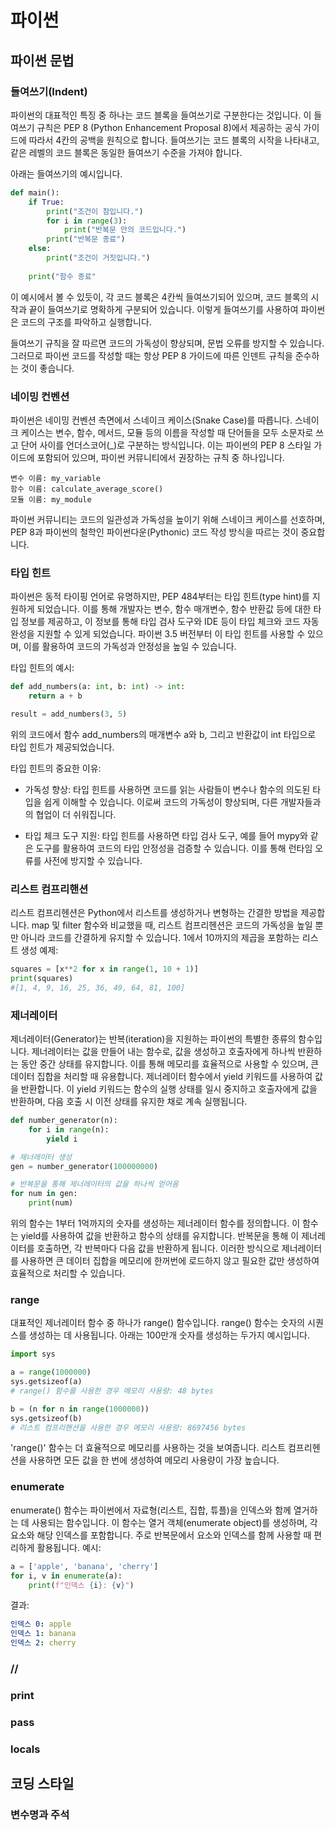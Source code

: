 # 파이썬
## 파이썬 문법
### 들여쓰기(Indent)

파이썬의 대표적인 특징 중 하나는 코드 블록을 들여쓰기로 구분한다는 것입니다. 이 들여쓰기 규칙은 PEP 8 (Python Enhancement Proposal 8)에서 제공하는 공식 가이드에 따라서 4칸의 공백을 원칙으로 합니다. 들여쓰기는 코드 블록의 시작을 나타내고, 같은 레벨의 코드 블록은 동일한 들여쓰기 수준을 가져야 합니다.

아래는 들여쓰기의 예시입니다.
```python
def main():
    if True:
        print("조건이 참입니다.")
        for i in range(3):
            print("반복문 안의 코드입니다.")
        print("반복문 종료")
    else:
        print("조건이 거짓입니다.")
    
    print("함수 종료"
```
이 예시에서 볼 수 있듯이, 각 코드 블록은 4칸씩 들여쓰기되어 있으며, 코드 블록의 시작과 끝이 들여쓰기로 명확하게 구분되어 있습니다. 이렇게 들여쓰기를 사용하여 파이썬은 코드의 구조를 파악하고 실행합니다.

들여쓰기 규칙을 잘 따르면 코드의 가독성이 향상되며, 문법 오류를 방지할 수 있습니다. 그러므로 파이썬 코드를 작성할 때는 항상 PEP 8 가이드에 따른 인덴트 규칙을 준수하는 것이 좋습니다.
### 네이밍 컨벤션
파이썬은 네이밍 컨벤션 측면에서 스네이크 케이스(Snake Case)를 따릅니다. 스네이크 케이스는 변수, 함수, 메서드, 모듈 등의 이름을 작성할 때 단어들을 모두 소문자로 쓰고 단어 사이를 언더스코어(_)로 구분하는 방식입니다. 이는 파이썬의 PEP 8 스타일 가이드에 포함되어 있으며, 파이썬 커뮤니티에서 권장하는 규칙 중 하나입니다.
```
변수 이름: my_variable
함수 이름: calculate_average_score()
모듈 이름: my_module
```
파이썬 커뮤니티는 코드의 일관성과 가독성을 높이기 위해 스네이크 케이스를 선호하며, PEP 8과 파이썬의 철학인 파이썬다운(Pythonic) 코드 작성 방식을 따르는 것이 중요합니다.
### 타입 힌트
파이썬은 동적 타이핑 언어로 유명하지만, PEP 484부터는 타입 힌트(type hint)를 지원하게 되었습니다. 이를 통해 개발자는 변수, 함수 매개변수, 함수 반환값 등에 대한 타입 정보를 제공하고, 이 정보를 통해 타입 검사 도구와 IDE 등이 타입 체크와 코드 자동 완성을 지원할 수 있게 되었습니다. 파이썬 3.5 버전부터 이 타입 힌트를 사용할 수 있으며, 이를 활용하여 코드의 가독성과 안정성을 높일 수 있습니다.

타입 힌트의 예시:
```python
def add_numbers(a: int, b: int) -> int:
    return a + b

result = add_numbers(3, 5)
```

위의 코드에서 함수 add_numbers의 매개변수 a와 b, 그리고 반환값이 int 타입으로 타입 힌트가 제공되었습니다.

타입 힌트의 중요한 이유:

- 가독성 향상: 타입 힌트를 사용하면 코드를 읽는 사람들이 변수나 함수의 의도된 타입을 쉽게 이해할 수 있습니다. 이로써 코드의 가독성이 향상되며, 다른 개발자들과의 협업이 더 쉬워집니다.

- 타입 체크 도구 지원: 타입 힌트를 사용하면 타입 검사 도구, 예를 들어 mypy와 같은 도구를 활용하여 코드의 타입 안정성을 검증할 수 있습니다. 이를 통해 런타임 오류를 사전에 방지할 수 있습니다.
### 리스트 컴프리핸션
리스트 컴프리헨션은 Python에서 리스트를 생성하거나 변형하는 간결한 방법을 제공합니다. map 및 filter 함수와 비교했을 때, 리스트 컴프리헨션은 코드의 가독성을 높일 뿐만 아니라 코드를 간결하게 유지할 수 있습니다.
1에서 10까지의 제곱을 포함하는 리스트 생성 예제:
```python
squares = [x**2 for x in range(1, 10 + 1)]
print(squares)
#[1, 4, 9, 16, 25, 36, 49, 64, 81, 100]
```
### 제너레이터
제너레이터(Generator)는 반복(iteration)을 지원하는 파이썬의 특별한 종류의 함수입니다. 제너레이터는 값을 만들어 내는 함수로, 값을 생성하고 호출자에게 하나씩 반환하는 동안 중간 상태를 유지합니다. 이를 통해 메모리를 효율적으로 사용할 수 있으며, 큰 데이터 집합을 처리할 때 유용합니다. 제너레이터 함수에서 yield 키워드를 사용하여 값을 반환합니다. 이 yield 키워드는 함수의 실행 상태를 일시 중지하고 호출자에게 값을 반환하며, 다음 호출 시 이전 상태를 유지한 채로 계속 실행됩니다.
```python
def number_generator(n):
    for i in range(n):
        yield i

# 제너레이터 생성
gen = number_generator(100000000)

# 반복문을 통해 제너레이터의 값을 하나씩 얻어옴
for num in gen:
    print(num)
```
위의 함수는 1부터 1억까지의 숫자를 생성하는 제너레이터 함수를 정의합니다. 이 함수는 yield를 사용하여 값을 반환하고 함수의 상태를 유지합니다. 반복문을 통해 이 제너레이터를 호출하면, 각 반복마다 다음 값을 반환하게 됩니다. 이러한 방식으로 제너레이터를 사용하면 큰 데이터 집합을 메모리에 한꺼번에 로드하지 않고 필요한 값만 생성하여 효율적으로 처리할 수 있습니다.

### range
대표적인 제너레이터 함수 중 하나가 range() 함수입니다. range() 함수는 숫자의 시퀀스를 생성하는 데 사용됩니다. 아래는 100만개 숫자를 생성하는 두가지 예시입니다.
```python
import sys

a = range(1000000)
sys.getsizeof(a)
# range() 함수를 사용한 경우 메모리 사용량: 48 bytes

b = (n for n in range(1000000))
sys.getsizeof(b)
# 리스트 컴프리핸션을 사용한 경우 메모리 사용량: 8697456 bytes
```
'range()' 함수는 더 효율적으로 메모리를 사용하는 것을 보여줍니다. 리스트 컴프리헨션을 사용하면 모든 값을 한 번에 생성하여 메모리 사용량이 가장 높습니다.
### enumerate
enumerate() 함수는 파이썬에서 자료형(리스트, 집합, 튜플)을 인덱스와 함께 열거하는 데 사용되는 함수입니다. 이 함수는 열거 객체(enumerate object)를 생성하며, 각 요소와 해당 인덱스를 포함합니다. 주로 반복문에서 요소와 인덱스를 함께 사용할 때 편리하게 활용됩니다.
예시:
```python
a = ['apple', 'banana', 'cherry']
for i, v in enumerate(a):
    print(f"인덱스 {i}: {v}")
```
결과:
```yaml
인덱스 0: apple
인덱스 1: banana
인덱스 2: cherry
```
### //

### print

### pass

### locals

## 코딩 스타일

### 변수명과 주석

####
